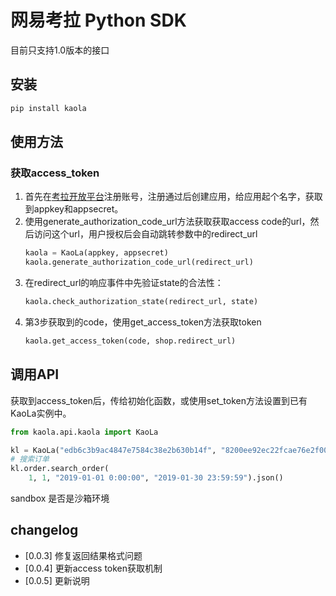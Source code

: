 # 网易考拉 Python SDK

目前只支持1.0版本的接口

## 安装

```python
pip install kaola
```

## 使用方法

### 获取access_token

1. 首先在[考拉开放平台](https://open.kaola.com)注册账号，注册通过后创建应用，给应用起个名字，获取到appkey和appsecret。
2. 使用generate_authorization_code_url方法获取获取access code的url，然后访问这个url，用户授权后会自动跳转参数中的redirect_url
   ```python
   kaola = KaoLa(appkey, appsecret)
   kaola.generate_authorization_code_url(redirect_url)
   ```
3. 在redirect_url的响应事件中先验证state的合法性：
   ```python
   kaola.check_authorization_state(redirect_url, state)
   ```
4. 第3步获取到的code，使用get_access_token方法获取token
   ```python
   kaola.get_access_token(code, shop.redirect_url)
   ```

## 调用API

获取到access_token后，传给初始化函数，或使用set_token方法设置到已有KaoLa实例中。

```python
from kaola.api.kaola import KaoLa

kl = KaoLa("edb6c3b9ac4847e7584c38e2b630b14f", "8200ee92ec22fcae76e2f00bc5c79247188e0593",access_token="bff74ff8-bbec-4699-bc4c-529801aefcb4", sandbox=True)
# 搜索订单
kl.order.search_order(
    1, 1, "2019-01-01 0:00:00", "2019-01-30 23:59:59").json()
```

sandbox 是否是沙箱环境

## changelog

* [0.0.3] 修复返回结果格式问题
* [0.0.4] 更新access token获取机制
* [0.0.5] 更新说明